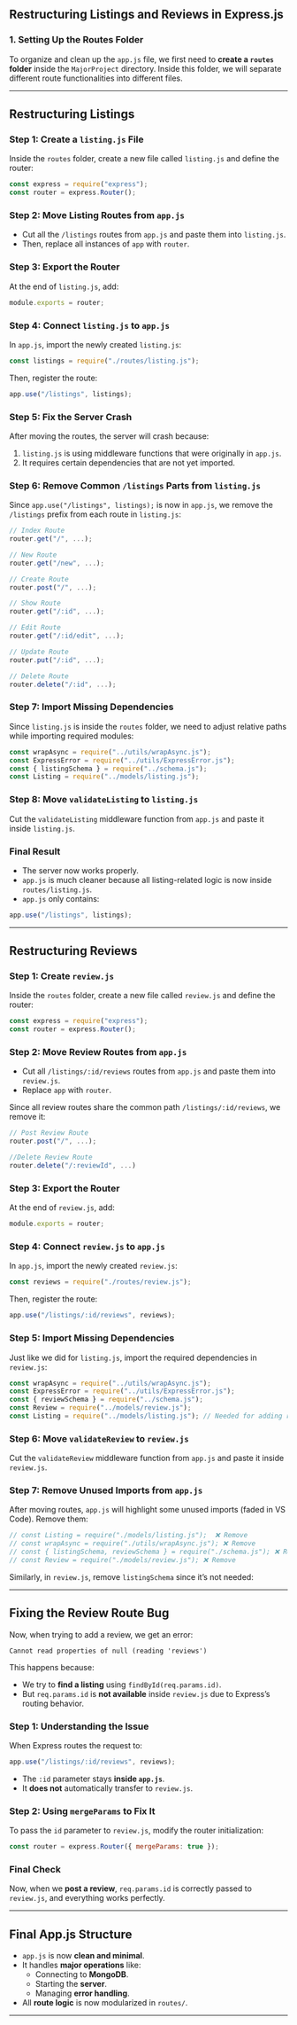 ## **Restructuring Listings and Reviews in Express.js**

### **1. Setting Up the Routes Folder**

To organize and clean up the `app.js` file, we first need to **create a `routes` folder** inside the `MajorProject` directory. Inside this folder, we will separate different route functionalities into different files.

---

## **Restructuring Listings**

### **Step 1: Create a `listing.js` File**

Inside the `routes` folder, create a new file called `listing.js` and define the router:

```js
const express = require("express");
const router = express.Router();
```

### **Step 2: Move Listing Routes from `app.js`**

- Cut all the `/listings` routes from `app.js` and paste them into `listing.js`.
- Then, replace all instances of `app` with `router`.

### **Step 3: Export the Router**

At the end of `listing.js`, add:

```js
module.exports = router;
```

### **Step 4: Connect `listing.js` to `app.js`**

In `app.js`, import the newly created `listing.js`:

```js
const listings = require("./routes/listing.js");
```

Then, register the route:

```js
app.use("/listings", listings);
```

### **Step 5: Fix the Server Crash**

After moving the routes, the server will crash because:

1. `listing.js` is using middleware functions that were originally in `app.js`.
2. It requires certain dependencies that are not yet imported.

### **Step 6: Remove Common `/listings` Parts from `listing.js`**

Since `app.use("/listings", listings);` is now in `app.js`, we remove the `/listings` prefix from each route in `listing.js`:

```js
// Index Route
router.get("/", ...);

// New Route
router.get("/new", ...);

// Create Route
router.post("/", ...);

// Show Route
router.get("/:id", ...);

// Edit Route
router.get("/:id/edit", ...);

// Update Route
router.put("/:id", ...);

// Delete Route
router.delete("/:id", ...);
```

### **Step 7: Import Missing Dependencies**

Since `listing.js` is inside the `routes` folder, we need to adjust relative paths while importing required modules:

```js
const wrapAsync = require("../utils/wrapAsync.js");
const ExpressError = require("../utils/ExpressError.js");
const { listingSchema } = require("../schema.js");
const Listing = require("../models/listing.js");
```

### **Step 8: Move `validateListing` to `listing.js`**

Cut the `validateListing` middleware function from `app.js` and paste it inside `listing.js`.

### **Final Result**

- The server now works properly.
- `app.js` is much cleaner because all listing-related logic is now inside `routes/listing.js`.
- `app.js` only contains:

```js
app.use("/listings", listings);
```

---

## **Restructuring Reviews**

### **Step 1: Create `review.js`**

Inside the `routes` folder, create a new file called `review.js` and define the router:

```js
const express = require("express");
const router = express.Router();
```

### **Step 2: Move Review Routes from `app.js`**

- Cut all `/listings/:id/reviews` routes from `app.js` and paste them into `review.js`.
- Replace `app` with `router`.

Since all review routes share the common path `/listings/:id/reviews`, we remove it:

```js
// Post Review Route
router.post("/", ...);

//Delete Review Route
router.delete("/:reviewId", ...)
```

### **Step 3: Export the Router**

At the end of `review.js`, add:

```js
module.exports = router;
```

### **Step 4: Connect `review.js` to `app.js`**

In `app.js`, import the newly created `review.js`:

```js
const reviews = require("./routes/review.js");
```

Then, register the route:

```js
app.use("/listings/:id/reviews", reviews);
```

### **Step 5: Import Missing Dependencies**

Just like we did for `listing.js`, import the required dependencies in `review.js`:

```js
const wrapAsync = require("../utils/wrapAsync.js");
const ExpressError = require("../utils/ExpressError.js");
const { reviewSchema } = require("../schema.js");
const Review = require("../models/review.js");
const Listing = require("../models/listing.js"); // Needed for adding reviews
```

### **Step 6: Move `validateReview` to `review.js`**

Cut the `validateReview` middleware function from `app.js` and paste it inside `review.js`.

### **Step 7: Remove Unused Imports from `app.js`**

After moving routes, `app.js` will highlight some unused imports (faded in VS Code). Remove them:

```js
// const Listing = require("./models/listing.js");  ❌ Remove
// const wrapAsync = require("./utils/wrapAsync.js"); ❌ Remove
// const { listingSchema, reviewSchema } = require("./schema.js"); ❌ Remove
// const Review = require("./models/review.js"); ❌ Remove
```

Similarly, in `review.js`, remove `listingSchema` since it’s not needed:

---

## **Fixing the Review Route Bug**

Now, when trying to add a review, we get an error:

```
Cannot read properties of null (reading 'reviews')
```

This happens because:

- We try to **find a listing** using `findById(req.params.id)`.
- But `req.params.id` is **not available** inside `review.js` due to Express’s routing behavior.

### **Step 1: Understanding the Issue**

When Express routes the request to:

```js
app.use("/listings/:id/reviews", reviews);
```

- The `:id` parameter stays **inside `app.js`**.
- It **does not** automatically transfer to `review.js`.

### **Step 2: Using `mergeParams` to Fix It**

To pass the `id` parameter to `review.js`, modify the router initialization:

```js
const router = express.Router({ mergeParams: true });
```

### **Final Check**

Now, when we **post a review**, `req.params.id` is correctly passed to `review.js`, and everything works perfectly.

---

## **Final App.js Structure**

- `app.js` is now **clean and minimal**.
- It handles **major operations** like:
  - Connecting to **MongoDB**.
  - Starting the **server**.
  - Managing **error handling**.
- All **route logic** is now modularized in `routes/`.

---

